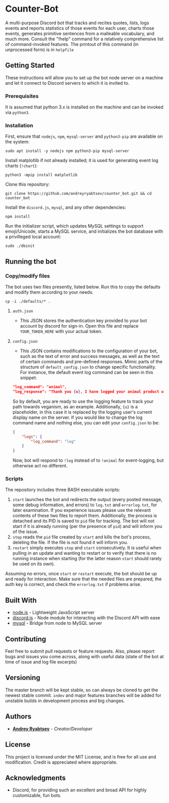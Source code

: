 # Counter-Bot

A multi-purpose Discord bot that tracks and recites quotes, lists, logs events and reports statistics of those events for each user, charts those events, generates primitive sentences from a malleable vocabulary, and much more.
Consult the "!help" command for a relatively comprehensive list of command-invoked features. The printout of this command (in unprocessed form) is in `helpfile`

## Getting Started

These instructions will allow you to set up the bot node server on a machine and let it connect to Discord servers to which it is invited to.

### Prerequisites

It is assumed that python 3.x is installed on the machine and can be invoked via `python3`.

### Installation

First, ensure that `nodejs`, `npm`, `mysql-server` and `python3-pip` are available on the system:

```
sudo apt install -y nodejs npm python3-pip mysql-server
```

Install matplotlib if not already installed; it is used for generating event log charts (`!chart`):

```
python3 -mpip install matplotlib
```

Clone this repository:

```
git clone https://github.com/andreyryabtsev/counter_bot.git && cd counter_bot
```

Install the `discord.js`, `mysql`, and any other dependencies:

```
npm install
```

Run the initializer script, which updates MySQL settings to support emoji/Unicode, starts a MySQL service, and initializes the bot database with a privilleged local account:
```
sudo ./dbinit
```

## Running the bot

### Copy/modify files

The bot uses two files presently, listed below. Run this to copy the defaults and modify them according to your needs.
```
cp -i ./defaults/* .
```

1. `auth.json`
    * This JSON stores the authentication key provided to your bot account by discord for sign-in. Open this file and replace `YOUR_TOKEN_HERE` with your actual token.

2. `config.json`
    * This JSON contains modifications to the configuration of your bot, such as the text of error and success messages, as well as the text of certain commands and pre-defined responses. Mimic parts of the structure of `default_config.json` to change specific functionality. For instance, the default event log command can be seen in this snippet:
    ```json
    "log_command": "animal",
    "log_response": "Thank you {u}, I have logged your animal product usage."
    ```
    So by default, you are ready to use the logging feature to track your path towards veganism, as an example. Additionally, `{u}` is a placeholder, in this case it is replaced by the logging user's current display name on the server. If you would like to change the log command name and nothing else, you can edit your `config.json` to be:
    ```json
    {
        "logs": {
            "log_command": "log"
        }
    }
    ```
    Now, bot will respond to `!log` instead of to `!animal` for event-logging, but otherwise act no different.

### Scripts

The repository includes three BASH executable scripts:
1. `start` launches the bot and redirects the output (every posted message, some debug information, and errors) to `log.txt` and `errorlog.txt`, for later examination. If you experience issues please use the relevant contents of these two files to report them. Additionally, the process is detached and its PID is saved to `pid` file for tracking. The bot will not start if it is already running (per the presence of `pid`) and will inform you of the issue.
2. `stop` reads the `pid` file created by `start` and kills the bot's process, deleting the file. If the file is not found it will inform you.
3. `restart` simply executes `stop` and `start` consecutively. It is useful when pulling in an update and wanting to restart or to verify that there is no running instance when starting (for the latter reason `start` should rarely be used on its own).

Assuming no errors, once `start` or `restart` execute, the bot should be up and ready for interaction. Make sure that the needed files are prepared, the auth key is correct, and check the `errorlog.txt` if problems arise.

## Built With

* [node.js](https://nodejs.org/en/) - Lightweight JavaScript server
* [discord.js](https://discord.js.org/#/) - Node module for interacting with the Discord API with ease
* [mysql](https://www.npmjs.com/package/mysql) - Bridge from node to MySQL server

## Contributing

Feel free to submit pull requests or feature requests. Also, please report bugs and issues you come across, along with useful data (state of the bot at time of issue and log file excerpts)

## Versioning

The master branch will be kept stable, so can always be cloned to get the newest stable commit. `indev` and major features branches will be added for unstable builds in development process and big changes.

## Authors

* **[Andrey Ryabtsev](mailto:ryabtsev@cs.washington.edu)** - *Creator/Developer*

## License

This project is licensed under the MIT License, and is free for all use and modification. Credit is appreciated where appropriate.

## Acknowledgments

* Discord, for providing such an excellent and broad API for highly customizable, fun bots.
